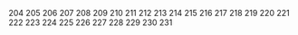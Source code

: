 204
205
206
207
208
209
210
211
212
213
214
215
216
217
218
219
220
221
222
223
224
225 
226
227
228
229
230
231
